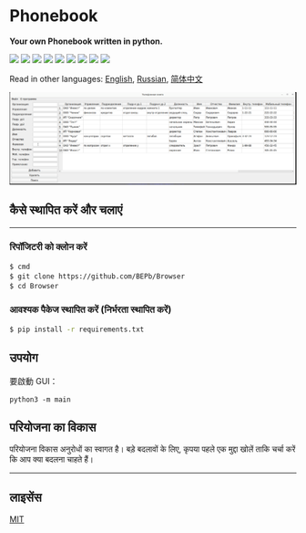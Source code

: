# Phonebook

<b> Your own Phonebook written in python.</b>
<p>
  <img  src="https://img.shields.io/github/stars/BEPb/Phonebook" />
  <img src="https://img.shields.io/github/contributors/BEPb/Phonebook" />
  <img src="https://img.shields.io/github/last-commit/BEPb/Phonebook" />
  <img src="https://visitor-badge.laobi.icu/badge?page_id=BEPb.Phonebook" />
  <img src="https://img.shields.io/github/languages/count/BEPb/Phonebook" />
  <img src="https://img.shields.io/github/languages/top/BEPb/Phonebook" />

  <img src="https://img.shields.io/badge/license-MIT-blue.svg?color=f64152" />
  <img  src="https://img.shields.io/github/issues/BEPb/Phonebook" />
  <img  src="https://img.shields.io/github/issues-pr/BEPb/Phonebook" />
</p>



Read in other languages: [English](README.md), [Russian](README.ru.md), [简体中文](README.chinese.md)



![GUI](images/phone.gif)


## कैसे स्थापित करें और चलाएं
____
### रिपॉजिटरी को क्लोन करें
 
```sh
$ cmd
$ git clone https://github.com/BEPb/Browser
$ cd Browser
```
 
### आवश्यक पैकेज स्थापित करें (निर्भरता स्थापित करें)
```sh
$ pip install -r requirements.txt

```

## उपयोग
要啟動 GUI：
```
python3 -m main
```

## परियोजना का विकास
परियोजना विकास अनुरोधों का स्वागत है। बड़े बदलावों के लिए, कृपया पहले एक मुद्दा खोलें ताकि
चर्चा करें कि आप क्या बदलना चाहते हैं।
____

## लाइसेंस

[MIT](LICENSE.txt)

